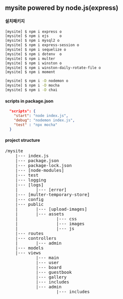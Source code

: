 ## mysite powered by node.js(express)

#### 설치패키지

```bash
[mysite] $ npm i express o
[mysite] $ npm i ejs     o
[mysite] $ npm i mysql2 o
[mysite] $ npm i express-session o
[mysite] $ npm i sequelize o
[mysite] $ npm i dotenv  o
[mysite] $ npm i multer
[mysite] $ npm i winston o
[mysite] $ npm i winston-daily-rotate-file o
[mysite] $ npm i moment

[mysite] $ npm i -D nodemon o
[mysite] $ npm i -D mocha
[mysite] $ npm i -D chai

```

#### scripts in package.json

```json
  "scripts": {
    "start": "node index.js",
    "debug": "nodemon index.js",
    "test" : "npx mocha"
  }
```

#### project structure
<pre>
/mysite
    |--- index.js
    |--- package.json
    |--- package-lock.json
    |--- [node-modules]
    |--- test
    |--- logging
    |--- [logs]
    |       |--- [error]
    |--- [multer-temporary-store]
    |--- config
    |--- public
    |       |--- [upload-images]
    |       |--- assets
    |               |--- css
    |               |--- images
    |               |--- js
    |--- routes
    |--- controllers
    |       |--- admin
    |--- models
    |--- views
            |--- main
            |--- user
            |--- board
            |--- guestbook
            |--- gallery
            |--- includes
            |--- admin
                    |--- includes        
</pre>



